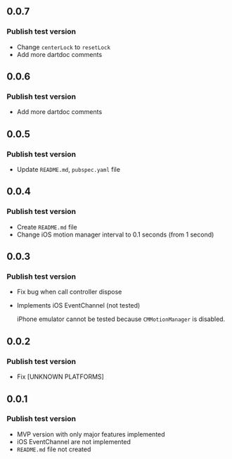 ## 0.0.7

### Publish test version

- Change `centerLock` to `resetLock`
- Add more dartdoc comments

## 0.0.6

### Publish test version

- Add more dartdoc comments

## 0.0.5

### Publish test version

- Update `README.md`, `pubspec.yaml` file

## 0.0.4

### Publish test version

- Create `README.md` file
- Change iOS motion manager interval to 0.1 seconds (from 1 second)

## 0.0.3

### Publish test version

- Fix bug when call controller dispose
- Implements iOS EventChannel (not tested)

  iPhone emulator cannot be tested because `CMMotionManager` is disabled.

## 0.0.2

### Publish test version

- Fix [UNKNOWN PLATFORMS]

## 0.0.1

### Publish test version

- MVP version with only major features implemented
- iOS EventChannel are not implemented
- `README.md` file not created
